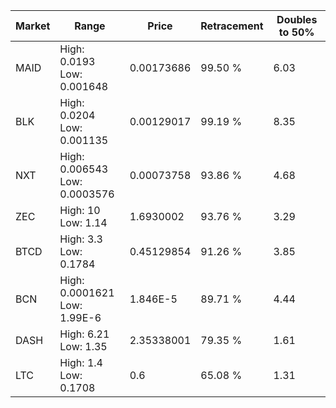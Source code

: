 | Market | Range | Price| Retracement | Doubles to 50% |
| --- | --- | --- | --- | --- |
| MAID | High: 0.0193<br />Low: 0.001648 | 0.00173686 | 99.50 % | 6.03 |
| BLK | High: 0.0204<br />Low: 0.001135 | 0.00129017 | 99.19 % | 8.35 |
| NXT | High: 0.006543<br />Low: 0.0003576 | 0.00073758 | 93.86 % | 4.68 |
| ZEC | High: 10<br />Low: 1.14 | 1.6930002 | 93.76 % | 3.29 |
| BTCD | High: 3.3<br />Low: 0.1784 | 0.45129854 | 91.26 % | 3.85 |
| BCN | High: 0.0001621<br />Low: 1.99E-6 | 1.846E-5 | 89.71 % | 4.44 |
| DASH | High: 6.21<br />Low: 1.35 | 2.35338001 | 79.35 % | 1.61 |
| LTC | High: 1.4<br />Low: 0.1708 | 0.6 | 65.08 % | 1.31 |
